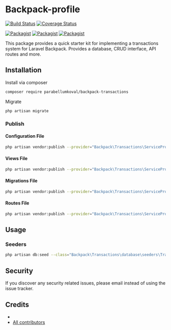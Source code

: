 # Backpack-profile

[![Build Status](https://travis-ci.org/parabellumKoval/backpack-transactions.svg?branch=master)](https://travis-ci.org/parabellumKoval/backpack-transactions)
[![Coverage Status](https://coveralls.io/repos/github/parabellumKoval/backpack-transactions/badge.svg?branch=master)](https://coveralls.io/github/parabellumKoval/backpack-transactions?branch=master)

[![Packagist](https://img.shields.io/packagist/v/parabellumKoval/backpack-transactions.svg)](https://packagist.org/packages/parabellumKoval/backpack-transactions)
[![Packagist](https://poser.pugx.org/parabellumKoval/backpack-transactions/d/total.svg)](https://packagist.org/packages/parabellumKoval/backpack-transactions)
[![Packagist](https://img.shields.io/packagist/l/parabellumKoval/backpack-transactions.svg)](https://packagist.org/packages/parabellumKoval/backpack-transactions)

This package provides a quick starter kit for implementing a transactions system for Laravel Backpack. Provides a database, CRUD interface, API routes and more.

## Installation

Install via composer
```bash
composer require parabellumkoval/backpack-transactions
```

Migrate
```bash
php artisan migrate
```

### Publish

#### Configuration File
```bash
php artisan vendor:publish --provider="Backpack\Transactions\ServiceProvider" --tag="config"
```

#### Views File
```bash
php artisan vendor:publish --provider="Backpack\Transactions\ServiceProvider" --tag="views"
```

#### Migrations File
```bash
php artisan vendor:publish --provider="Backpack\Transactions\ServiceProvider" --tag="migrations"
```

#### Routes File
```bash
php artisan vendor:publish --provider="Backpack\Transactions\ServiceProvider" --tag="routes"
```

## Usage

### Seeders
```bash
php artisan db:seed --class="Backpack\Transactions\database\seeders\TransactionsSeeder"
```

## Security

If you discover any security related issues, please email 
instead of using the issue tracker.

## Credits

- [](https://github.com/parabellumKoval/backpack-transactions)
- [All contributors](https://github.com/parabellumKoval/backpack-transactions/graphs/contributors)
